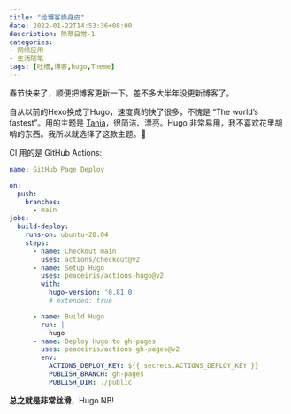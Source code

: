 ```yaml
---
title: "给博客换身皮"
date: 2022-01-22T14:53:36+08:00
description: 除草日常-1
categories: 
- 网络应用
- 生活随笔
tags: [吐槽,博客,hugo,Theme]
---
```


春节快来了，顺便把博客更新一下。差不多大半年没更新博客了。

自从以前的Hexo换成了Hugo，速度真的快了很多，不愧是 “The world’s fastest”。用的主题是 [Tania](https://github.com/WingLim/hugo-tania)，很简洁、漂亮。Hugo 非常易用，我不喜欢花里胡哨的东西。我所以就选择了这款主题。🌈

CI 用的是 GitHub Actions:

```yaml
name: GitHub Page Deploy

on:
  push:
    branches:
      - main
jobs:
  build-deploy:
    runs-on: ubuntu-20.04
    steps:      
      - name: Checkout main
        uses: actions/checkout@v2
      - name: Setup Hugo
        uses: peaceiris/actions-hugo@v2
        with:
          hugo-version: '0.81.0'
          # extended: true

      - name: Build Hugo
        run: |
          hugo
      - name: Deploy Hugo to gh-pages
        uses: peaceiris/actions-gh-pages@v2
        env:
          ACTIONS_DEPLOY_KEY: ${{ secrets.ACTIONS_DEPLOY_KEY }}
          PUBLISH_BRANCH: gh-pages
          PUBLISH_DIR: ./public
```

**总之就是非常丝滑**，Hugo NB!
